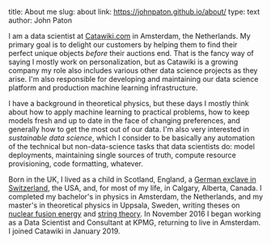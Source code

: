 title: About me
slug: about
link: https://johnpaton.github.io/about/
type: text
author: John Paton

I am a data scientist at [Catawiki.com](https://www.catawiki.com/) in Amsterdam, the Netherlands. My primary goal is to delight our customers by helping them to find their perfect unique objects _before_ their auctions end. That is the fancy way of saying I mostly work on personalization, but as Catawiki is a growing company my role also includes various other data science projects as they arise. I'm also responsible for developing and maintaining our data science platform and production machine learning infrastructure. 

I have a background in theoretical physics, but these days I mostly think about how to apply machine learning to practical problems, how to keep models fresh and up to date in the face of changing preferences, and generally how to get the most out of our data. I'm also very interested in _sustainable data science_, which I consider to be basically any automation of the technical but non-data-science tasks that data scientists do: model deployments, maintaining single sources of truth, compute resource provisioning, code formatting, whatever.

Born in the UK, I lived as a child in Scotland, England, a [German exclave in Switzerland](http://en.wikipedia.org/wiki/Buesingen), the USA, and, for most of my life, in Calgary, Alberta, Canada. I completed my bachelor's in physics in Amsterdam, the Netherlands, and my master's in theoretical physics in Uppsala, Sweden, writing theses on [nuclear fusion energy](/static/Paton_Capstone.pdf) and [string theory](http://uu.diva-portal.org/smash/record.jsf?pid=diva2%3A937707&dswid=9140). In November 2016 I began working as a Data Scientist and Consultant at KPMG, returning to live in Amsterdam. I joined Catawiki in January 2019.
